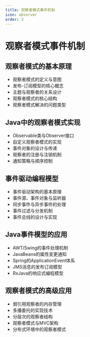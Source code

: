 ```yaml
---
title: 观察者模式事件机制
icon: observer
order: 3
---
```


# 观察者模式事件机制

## 观察者模式的基本原理

- 观察者模式的定义与意图
- 发布-订阅模型的核心概念
- 主题与观察者的关系设计
- 观察者模式的核心结构
- 观察者模式解决的问题类型

## Java中的观察者模式实现

- Observable类与Observer接口
- 自定义观察者模式的实现
- 事件对象的设计与传递
- 观察者的注册与注销机制
- 通知策略与顺序控制

## 事件驱动编程模型

- 事件驱动架构的基本原理
- 事件源、事件对象与监听器
- 同步事件与异步事件的处理
- 事件过滤与分发机制
- 事件总线的设计与实现

## Java事件模型的应用

- AWT/Swing的事件处理机制
- JavaBeans的属性变更通知
- Spring的ApplicationEvent体系
- JMS消息的发布订阅模型
- RxJava的响应式编程模型

## 观察者模式的高级应用

- 弱引用观察者的内存管理
- 多播委托的实现技术
- 分层次的观察者结构
- 观察者模式与MVC架构
- 分布式环境中的观察者模式
